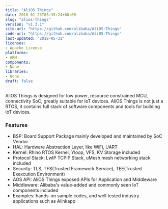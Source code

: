 ```yaml
---
title: "AliOS Things"
date: 2018-01-23T05:35:24+00:00
slug: "alios-things"
version: "v1.3.1"
site-url: "https://github.com/alibaba/AliOS-Things"
code-url: "https://github.com/alibaba/AliOS-Things"
last-updated: "2018-05-31"
licenses: 
- Apache License
platforms:
- ARM
components:
- None
libraries:
- None
draft: false
---
```

AliOS Things is designed for low power, resource constrained MCU, connectivity SoC, greatly suitable for IoT devices. AliOS Things is not just a RTOS, it contains full stack of software components and tools for building IoT devices.

<!--more-->

### Features
- BSP: Board Support Package mainly developed and maintained by SoC Vendor
- HAL: Hardware Abstraction Layer, like WiFi, UART
- Kernel: Rhino RTOS Kernel, Yloop, VFS, KV Storage included
- Protocol Stack: LwIP TCPIP Stack, uMesh mesh networking stack included
- Security: TLS, TFS(Trusted Framework Service), TEE(Trusted Exexcution Environment)
- AOS API: AliOS Things exposed APIs for Application and Middleware
- Middleware: Alibaba's value-added and commonly seen IoT components included
- Examples: hands-on sample codes, and well tested industry applications such as Alinkapp


